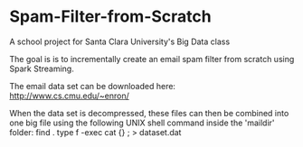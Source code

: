 # Spam-Filter-from-Scratch
A school project for Santa Clara University's Big Data class

The goal is is to incrementally create an email spam filter from scratch using Spark Streaming.

The email data set can be downloaded here:
http://www.cs.cmu.edu/~enron/

When the data set is decompressed, these files can then be combined into one big file using the following UNIX shell command inside the 'maildir' folder:
find . type f -exec cat {} \; > dataset.dat
